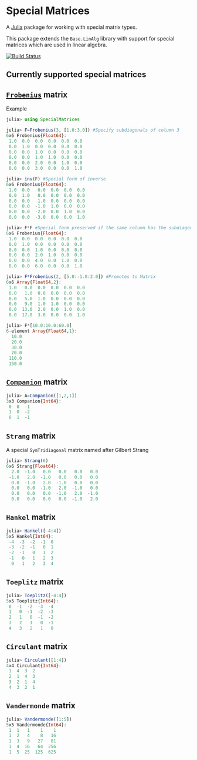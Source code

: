 # Special Matrices

A [Julia](http://julialang.org) package for working with special matrix types.

This package extends the `Base.LinAlg` library with support for special
matrices which are used in linear algebra.

[![Build Status](https://travis-ci.org/jiahao/SpecialMatrices.jl.svg)](https://travis-ci.org/jiahao/SpecialMatrices.jl)

## Currently supported special matrices

## [`Frobenius`](http://en.wikipedia.org/wiki/Frobenius_matrix) matrix

Example

```julia
julia> using SpecialMatrices

julia> F=Frobenius(3, [1.0:3.0]) #Specify subdiagonals of column 3
6x6 Frobenius{Float64}:
 1.0  0.0  0.0  0.0  0.0  0.0
 0.0  1.0  0.0  0.0  0.0  0.0
 0.0  0.0  1.0  0.0  0.0  0.0
 0.0  0.0  1.0  1.0  0.0  0.0
 0.0  0.0  2.0  0.0  1.0  0.0
 0.0  0.0  3.0  0.0  0.0  1.0

julia> inv(F) #Special form of inverse
6x6 Frobenius{Float64}:
 1.0  0.0   0.0  0.0  0.0  0.0
 0.0  1.0   0.0  0.0  0.0  0.0
 0.0  0.0   1.0  0.0  0.0  0.0
 0.0  0.0  -1.0  1.0  0.0  0.0
 0.0  0.0  -2.0  0.0  1.0  0.0
 0.0  0.0  -3.0  0.0  0.0  1.0

julia> F*F #Special form preserved if the same column has the subdiagonals
6x6 Frobenius{Float64}:
 1.0  0.0  0.0  0.0  0.0  0.0
 0.0  1.0  0.0  0.0  0.0  0.0
 0.0  0.0  1.0  0.0  0.0  0.0
 0.0  0.0  2.0  1.0  0.0  0.0
 0.0  0.0  4.0  0.0  1.0  0.0
 0.0  0.0  6.0  0.0  0.0  1.0

julia> F*Frobenius(2, [5.0:-1.0:2.0]) #Promotes to Matrix
6x6 Array{Float64,2}:
 1.0   0.0  0.0  0.0  0.0  0.0
 0.0   1.0  0.0  0.0  0.0  0.0
 0.0   5.0  1.0  0.0  0.0  0.0
 0.0   9.0  1.0  1.0  0.0  0.0
 0.0  13.0  2.0  0.0  1.0  0.0
 0.0  17.0  3.0  0.0  0.0  1.0

julia> F*[10.0:10.0:60.0]
6-element Array{Float64,1}:
  10.0
  20.0
  30.0
  70.0
 110.0
 150.0
```

## [`Companion`](http://en.wikipedia.org/wiki/Companion_matrix) matrix

```julia
julia> A=Companion([1,2,1])
3x3 Companion{Int64}:
 0  0  -1
 1  0  -2
 0  1  -1
```

## `Strang` matrix

A special `SymTridiagonal` matrix named after Gilbert Strang

```julia
julia> Strang(6)
6x6 Strang{Float64}:
  2.0  -1.0   0.0   0.0   0.0   0.0
 -1.0   2.0  -1.0   0.0   0.0   0.0
  0.0  -1.0   2.0  -1.0   0.0   0.0
  0.0   0.0  -1.0   2.0  -1.0   0.0
  0.0   0.0   0.0  -1.0   2.0  -1.0
  0.0   0.0   0.0   0.0  -1.0   2.0
```

## `Hankel` matrix

```julia
julia> Hankel([-4:4])
5x5 Hankel{Int64}:
 -4  -3  -2  -1  0
 -3  -2  -1   0  1
 -2  -1   0   1  2
 -1   0   1   2  3
  0   1   2   3  4
```

## `Toeplitz` matrix

```julia
julia> Toeplitz([-4:4])
5x5 Toeplitz{Int64}:
 0  -1  -2  -3  -4
 1   0  -1  -2  -3
 2   1   0  -1  -2
 3   2   1   0  -1
 4   3   2   1   0
```

## `Circulant` matrix

```julia
julia> Circulant([1:4])
4x4 Circulant{Int64}:
 1  4  3  2
 2  1  4  3
 3  2  1  4
 4  3  2  1
```

## `Vandermonde` matrix

```julia
julia> Vandermonde([1:5])
5x5 Vandermonde{Int64}:
 1  1   1    1    1
 1  2   4    8   16
 1  3   9   27   81
 1  4  16   64  256
 1  5  25  125  625
```